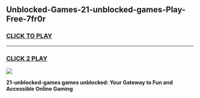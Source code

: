 
## Unblocked-Games-21-unblocked-games-Play-Free-7fr0r
<h3>
<a href="https://premium76.site?title=21-unblocked-games&ref=10A">CLICK TO PLAY</a></h3>
<hr>

<h3>
<a href="https://premium76.site?title=21-unblocked-games&ref=10A">CLICK 2 PLAY</a>
  
</h3>

<a href="https://premium76.site?title=21-unblocked-games&ref=10A"><img src="https://clearcache.store/games.png"></a>


**21-unblocked-games games unblocked: Your Gateway to Fun and Accessible Online Gaming**
